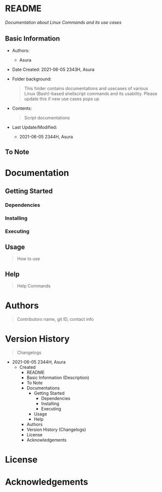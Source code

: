 # README

<h6> Documentation about Linux Commands and its use cases </h6>

## Basic Information

* Authors: 

  * Asura

* Date Created: 2021-06-05 2343H, Asura

* Folder background:

  > This folder contains documentations and usecases of various Linux (Bash)-based shellscript commands and its usability.
  > Please update this if new use cases pops up
  
* Contents:

  > Script documentations
  
* Last Update/Modified:
  * 2021-06-05 2344H, Asura



## To Note



# Documentation

## Getting Started

### Dependencies

### Installing

### Executing



## Usage

> How to use



## Help

> Help Commands



# Authors

> Contributors name, git ID, contact info



# Version History

>  Changelogs

* 2021-06-05 2344H, Asura
  * Created 
    * README
    * Basic Information (Description)
    * To Note
    * Documentations
      * Getting Started
        * Dependencies
        * Installing
        * Executing
      * Usage
      * Help
    * Authors
    * Version History (Changelogs)
    * License
    * Acknowledgements



# License



# Acknowledgements

